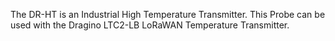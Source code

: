 The DR-HT is an Industrial High Temperature Transmitter. This Probe can be used with the Dragino LTC2-LB LoRaWAN Temperature Transmitter.
